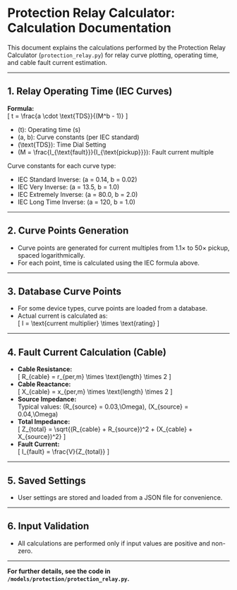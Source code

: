 # Protection Relay Calculator: Calculation Documentation

This document explains the calculations performed by the Protection Relay Calculator (`protection_relay.py`) for relay curve plotting, operating time, and cable fault current estimation.

---

## 1. Relay Operating Time (IEC Curves)

**Formula:**  
\[
t = \frac{a \cdot \text{TDS}}{(M^b - 1)}
\]
- \(t\): Operating time (s)
- \(a, b\): Curve constants (per IEC standard)
- \(\text{TDS}\): Time Dial Setting
- \(M = \frac{I_{\text{fault}}}{I_{\text{pickup}}}\): Fault current multiple

Curve constants for each curve type:
- IEC Standard Inverse: \(a = 0.14, b = 0.02\)
- IEC Very Inverse: \(a = 13.5, b = 1.0\)
- IEC Extremely Inverse: \(a = 80.0, b = 2.0\)
- IEC Long Time Inverse: \(a = 120, b = 1.0\)

---

## 2. Curve Points Generation

- Curve points are generated for current multiples from 1.1× to 50× pickup, spaced logarithmically.
- For each point, time is calculated using the IEC formula above.

---

## 3. Database Curve Points

- For some device types, curve points are loaded from a database.
- Actual current is calculated as:  
  \[
  I = \text{current multiplier} \times \text{rating}
  \]

---

## 4. Fault Current Calculation (Cable)

- **Cable Resistance:**  
  \[
  R_{cable} = r_{per\,m} \times \text{length} \times 2
  \]
- **Cable Reactance:**  
  \[
  X_{cable} = x_{per\,m} \times \text{length} \times 2
  \]
- **Source Impedance:**  
  Typical values: \(R_{source} = 0.03\,\Omega\), \(X_{source} = 0.04\,\Omega\)
- **Total Impedance:**  
  \[
  Z_{total} = \sqrt{(R_{cable} + R_{source})^2 + (X_{cable} + X_{source})^2}
  \]
- **Fault Current:**  
  \[
  I_{fault} = \frac{V}{Z_{total}}
  \]

---

## 5. Saved Settings

- User settings are stored and loaded from a JSON file for convenience.

---

## 6. Input Validation

- All calculations are performed only if input values are positive and non-zero.

---

**For further details, see the code in `/models/protection/protection_relay.py`.**
